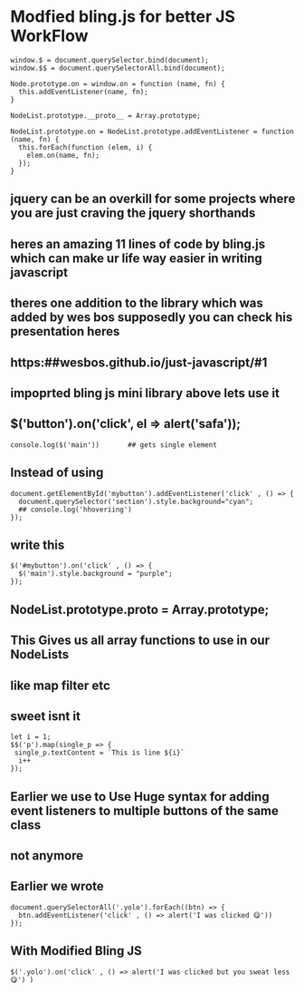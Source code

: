 # Modfied bling.js for better JS WorkFlow

    window.$ = document.querySelector.bind(document);
    window.$$ = document.querySelectorAll.bind(document);

    Node.prototype.on = window.on = function (name, fn) {
      this.addEventListener(name, fn);
    }

    NodeList.prototype.__proto__ = Array.prototype;

    NodeList.prototype.on = NodeList.prototype.addEventListener = function (name, fn) {
      this.forEach(function (elem, i) {
        elem.on(name, fn);
      });
    }

## jquery can be an overkill for some projects where you are just craving the jquery shorthands
## heres an amazing 11 lines of code by bling.js which can make ur life way easier in writing javascript
## theres one addition to the library which was added by wes bos  supposedly you can check his presentation heres
## https:##wesbos.github.io/just-javascript/#1

## impoprted bling js mini library above lets use it

## $('button').on('click', el => alert('safa'));
    console.log($('main'))       ## gets single element

## Instead of using
    document.getElementById('mybutton').addEventListener('click' , () => {
      document.querySelector('section').style.background="cyan";
      ## console.log('hhoveriing')
    });

## write this
    $('#mybutton').on('click' , () => {
      $('main').style.background = "purple";
    });


## NodeList.prototype.__proto__ = Array.prototype;
## This Gives us all array functions to use in our NodeLists
## like map filter etc
## sweet isnt it

    let i = 1;
    $$('p').map(single_p => {
     single_p.textContent = `This is line ${i}`
      i++
    });


## Earlier we use to Use Huge syntax for adding event listeners to multiple buttons of the same class
## not anymore

## Earlier we wrote

    document.querySelectorAll('.yolo').forEach((btn) => {
      btn.addEventListener('click' , () => alert('I was clicked 😋'))
    });

## With Modified Bling JS

    $('.yolo').on('click' , () => alert('I was clicked but you sweat less 😋') )
